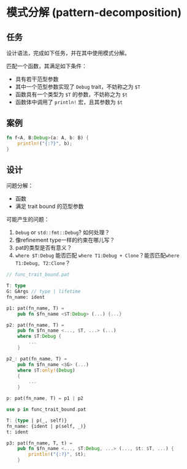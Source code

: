 # 模式分解 (pattern-decomposition)

## 任务

设计语法，完成如下任务，并在其中使用模式分解。

匹配一个函数，其满足如下条件：

- 具有若干范型参数
- 其中一个范型参数实现了 `Debug` trait，不妨称之为 `$T`
- 函数具有一个类型为 `$T` 的参数，不妨称之为 `$t`
- 函数体中调用了 `println!` 宏，且其参数为 `$t`

## 案例

```rust
fn f<A, B:Debug>(a: A, b: B) {
    println!("{:?}", b);
}
```

## 设计

问题分解：

- 函数
- 满足 trait bound 的范型参数

可能产生的问题：

1. `Debug` or `std::fmt::Debug`? 如何处理？
2. 像refinement type一样的约束在哪儿写？
3. pat的类型是否有意义？
4. `where $T:Debug` 能否匹配 `where T1:Debug + Clone`？能否匹配`where T1:Debug, T2:Clone`？

```rust
// func_trait_bound.pat

T: type
G: GArgs // type | lifetime
fn_name: ident

p1: pat(fn_name, T) =
    pub fn $fn_name <$T:Debug> (...) {...}

p2: pat(fn_name, T) =
    pub fn $fn_name <..., $T, ...> (...)
    where $T:Debug {
        ...
    }

p2_: pat(fn_name, T) =
    pub fn $fn_name <$G> (...) 
    where $T:only!(Debug)
    {
        ...
    }

p: pat(fn_name, T) = p1 | p2
```

```rust
use p in func_trait_bound.pat

T: {type | p(_, self)}
fn_name: {ident | p(self, _)}
t: ident

p3: pat(fn_name, T, t) = 
    pub fn $fn_name <..., $T:Debug, ...> (..., $t: $T, ...) {
        println!("{:?}", $t);
    }
```
